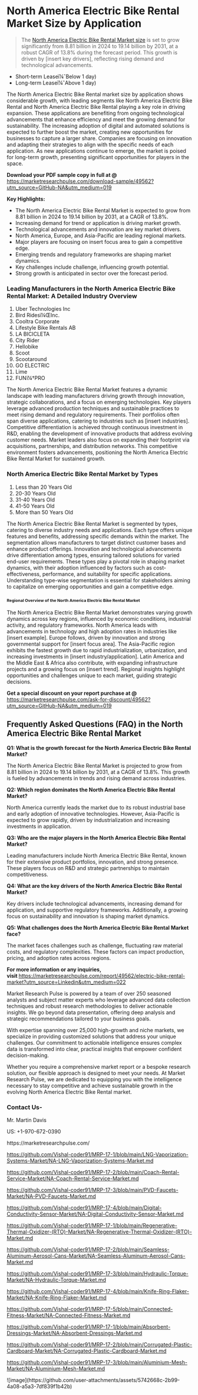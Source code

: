 <h1>North America Electric Bike Rental Market&nbsp;Size by Application</h1><blockquote><p>The <a href="https://marketresearchpulse.com/download-sample/49562?utm_source=GitHub-NA&amp;utm_medium=019">North America Electric Bike Rental Market size</a> is set to grow significantly from 8.81 billion in 2024 to 19.14 billion by 2031, at a robust CAGR of 13.8% during the forecast period. This growth is driven by [insert key drivers], reflecting rising demand and technological advancements.</p></blockquote><ul><li>Short-term Leaseï¼ˆBelow 1 day)<li> Long-term Leaseï¼ˆAbove 1 day)</li></ul><p>The North America Electric Bike Rental market size by application shows considerable growth, with leading segments like North America Electric Bike Rental and North America Electric Bike Rental playing a key role in driving expansion. These applications are benefiting from ongoing technological advancements that enhance efficiency and meet the growing demand for sustainability. The increasing adoption of digital and automated solutions is expected to further boost the market, creating new opportunities for businesses to capture a larger share. Companies are focusing on innovation and adapting their strategies to align with the specific needs of each application. As new applications continue to emerge, the market is poised for long-term growth, presenting significant opportunities for players in the space.</p><p><strong>Download your PDF sample copy in full at @ </strong><a href="https://marketresearchpulse.com/download-sample/49562?utm_source=GitHub-NA&amp;utm_medium=019">https://marketresearchpulse.com/download-sample/49562?utm_source=GitHub-NA&amp;utm_medium=019</a></p><p><strong>Key Highlights: </strong></p><ul><li>The North America Electric Bike Rental Market is expected to grow from 8.81 billion in 2024 to 19.14 billion by 2031, at a CAGR of 13.8%.</li><li>Increasing demand for trend or application is driving market growth.</li><li>Technological advancements and innovation are key market drivers.</li><li>North America, Europe, and Asia-Pacific are leading regional markets.</li><li>Major players are focusing on insert focus area to gain a competitive edge.</li><li>Emerging trends and regulatory frameworks are shaping market dynamics.</li><li>Key challenges include challenge, influencing growth potential.</li><li>Strong growth is anticipated in sector over the forecast period.</li></ul><h3>Leading Manufacturers in the North America Electric Bike Rental Market: A Detailed Industry Overview</h3><ol><li>Uber Technologies Inc</li><li>Bird Ridesï¼ŒInc.</li><li>Cooltra Corporate</li><li>Lifestyle Bike Rentals AB</li><li>LA BICICLETA</li><li>City Rider</li><li>Hellobike</li><li>Scoot</li><li>Scootaround</li><li>GO ELECTRIC</li><li>Lime</li><li>FUNï¼†PRO</li></ol><div class="flex max-w-full flex-col flex-grow"><div class="min-h-8 text-message flex w-full flex-col items-end gap-2 whitespace-normal break-words [.text-message+&amp;]:mt-5" dir="auto" data-message-author-role="assistant" data-message-id="fd8432e4-4910-450d-b182-61b7bfb0a01f" data-message-model-slug="gpt-4o"><div class="flex w-full flex-col gap-1 empty:hidden first:pt-[3px]"><div class="markdown prose w-full break-words dark:prose-invert light"><p>The North America Electric Bike Rental Market features a dynamic landscape with leading manufacturers driving growth through innovation, strategic collaborations, and a focus on emerging technologies. Key players leverage advanced production techniques and sustainable practices to meet rising demand and regulatory requirements. Their portfolios often span diverse applications, catering to industries such as [insert industries]. Competitive differentiation is achieved through continuous investment in R&amp;D, enabling the development of innovative products that address evolving customer needs. Market leaders also focus on expanding their footprint via acquisitions, partnerships, and distribution networks. This competitive environment fosters advancements, positioning the North America Electric Bike Rental Market for sustained growth.</p></div></div></div></div><h3>North America Electric Bike Rental Market by Types</h3><ol><li>Less than 20 Years Old<li> 20-30 Years Old<li> 31-40 Years Old<li> 41-50 Years Old<li> More than 50 Years Old</li></ol><div class="flex max-w-full flex-col flex-grow"><div class="min-h-8 text-message flex w-full flex-col items-end gap-2 whitespace-normal break-words [.text-message+&amp;]:mt-5" dir="auto" data-message-author-role="assistant" data-message-id="084470be-0bb7-4664-bddf-5156b4f41249" data-message-model-slug="gpt-4o-mini"><div class="flex w-full flex-col gap-1 empty:hidden first:pt-[3px]"><div class="markdown prose w-full break-words dark:prose-invert light"><p>The North America Electric Bike Rental Market is segmented by types, catering to diverse industry needs and applications. Each type offers unique features and benefits, addressing specific demands within the market. The segmentation allows manufacturers to target distinct customer bases and enhance product offerings. Innovation and technological advancements drive differentiation among types, ensuring tailored solutions for varied end-user requirements. These types play a pivotal role in shaping market dynamics, with their adoption influenced by factors such as cost-effectiveness, performance, and suitability for specific applications. Understanding type-wise segmentation is essential for stakeholders aiming to capitalize on emerging opportunities and gain a competitive edge.</p></div></div></div></div><h3><span style="font-size: 11px;">Regional Overview of the North America Electric Bike Rental Market</span></h3><div class="flex max-w-full flex-col flex-grow"><div class="min-h-8 text-message flex w-full flex-col items-end gap-2 whitespace-normal break-words [.text-message+&amp;]:mt-5" dir="auto" data-message-author-role="assistant" data-message-id="e9038762-ce64-4e30-91c9-9bd413514231" data-message-model-slug="gpt-4o-mini"><div class="flex w-full flex-col gap-1 empty:hidden first:pt-[3px]"><div class="markdown prose w-full break-words dark:prose-invert light"><p>The North America Electric Bike Rental Market demonstrates varying growth dynamics across key regions, influenced by economic conditions, industrial activity, and regulatory frameworks. North America leads with advancements in technology and high adoption rates in industries like [insert example]. Europe follows, driven by innovation and strong governmental support for [insert focus area]. The Asia-Pacific region exhibits the fastest growth due to rapid industrialization, urbanization, and increasing investments in [insert industry/application]. Latin America and the Middle East &amp; Africa also contribute, with expanding infrastructure projects and a growing focus on [insert trend]. Regional insights highlight opportunities and challenges unique to each market, guiding strategic decisions.</p></div></div></div></div><p><strong>Get a special discount on your report purchase at @ </strong><a href="https://marketresearchpulse.com/ask-for-discount/49562?utm_source=GitHub-NA&amp;utm_medium=019">https://marketresearchpulse.com/ask-for-discount/49562?utm_source=GitHub-NA&amp;utm_medium=019</a></p><h2>Frequently Asked Questions (FAQ) in the North America Electric Bike Rental Market</h2><p><strong>Q1: What is the growth forecast for the North America Electric Bike Rental Market?</strong></p><p>The North America Electric Bike Rental Market is projected to grow from 8.81 billion in 2024 to 19.14 billion by 2031, at a CAGR of 13.8%. This growth is fueled by advancements in trends and rising demand across industries.</p><p><strong>Q2: Which region dominates the North America Electric Bike Rental Market?</strong></p><p>North America currently leads the market due to its robust industrial base and early adoption of innovative technologies. However, Asia-Pacific is expected to grow rapidly, driven by industrialization and increasing investments in application.</p><p><strong>Q3: Who are the major players in the North America Electric Bike Rental Market?</strong></p><p>Leading manufacturers include North America Electric Bike Rental, known for their extensive product portfolios, innovation, and strong presence. These players focus on R&amp;D and strategic partnerships to maintain competitiveness.</p><p><strong>Q4: What are the key drivers of the North America Electric Bike Rental Market?</strong></p><p>Key drivers include technological advancements, increasing demand for application, and supportive regulatory frameworks. Additionally, a growing focus on sustainability and innovation is shaping market dynamics.</p><p><strong>Q5: What challenges does the North America Electric Bike Rental Market face?</strong></p><p>The market faces challenges such as challenge, fluctuating raw material costs, and regulatory complexities. These factors can impact production, pricing, and adoption rates across regions.</p><p><strong>For more information or any inquiries, visit&nbsp;</strong><a href="https://marketresearchpulse.com/report/49562/electric-bike-rental-market?utm_source=Linkedin&utm_medium=022">https://marketresearchpulse.com/report/49562/electric-bike-rental-market?utm_source=Linkedin&utm_medium=022</a></p><p>Market Research Pulse is powered by a team of over 250 seasoned analysts and subject matter experts who leverage advanced data collection techniques and robust research methodologies to deliver actionable insights. We go beyond data presentation, offering deep analysis and strategic recommendations tailored to your business goals.</p><p>With expertise spanning over 25,000 high-growth and niche markets, we specialize in providing customized solutions that address your unique challenges. Our commitment to actionable intelligence ensures complex data is transformed into clear, practical insights that empower confident decision-making.</p><p>Whether you require a comprehensive market report or a bespoke research solution, our flexible approach is designed to meet your needs. At Market Research Pulse, we are dedicated to equipping you with the intelligence necessary to stay competitive and achieve sustainable growth in the evolving North America Electric Bike Rental market.</p><h3><strong>Contact Us-</strong></h3><p>Mr. Martin Davis</p><p>US: +1-970-672-0390</p><p>https://marketresearchpulse.com/</p><p><a href="https://github.com/Vishal-coder91/MRP-17-1/blob/main/LNG-Vaporization-Systems-Market/NA-LNG-Vaporization-Systems-Market.md">https://github.com/Vishal-coder91/MRP-17-1/blob/main/LNG-Vaporization-Systems-Market/NA-LNG-Vaporization-Systems-Market.md</a></p><p><a href="https://github.com/Vishal-coder91/MRP-17-2/blob/main/Coach-Rental-Service-Market/NA-Coach-Rental-Service-Market.md">https://github.com/Vishal-coder91/MRP-17-2/blob/main/Coach-Rental-Service-Market/NA-Coach-Rental-Service-Market.md</a></p><p><a href="https://github.com/Vishal-coder91/MRP-17-3/blob/main/PVD-Faucets-Market/NA-PVD-Faucets-Market.md">https://github.com/Vishal-coder91/MRP-17-3/blob/main/PVD-Faucets-Market/NA-PVD-Faucets-Market.md</a></p><p><a href="https://github.com/Vishal-coder91/MRP-17-4/blob/main/Digital-Conductivity-Sensor-Market/NA-Digital-Conductivity-Sensor-Market.md">https://github.com/Vishal-coder91/MRP-17-4/blob/main/Digital-Conductivity-Sensor-Market/NA-Digital-Conductivity-Sensor-Market.md</a></p><p><a href="https://github.com/Vishal-coder91/MRP-17-1/blob/main/Regenerative-Thermal-Oxidizer-(RTO)-Market/NA-Regenerative-Thermal-Oxidizer-(RTO)-Market.md">https://github.com/Vishal-coder91/MRP-17-1/blob/main/Regenerative-Thermal-Oxidizer-(RTO)-Market/NA-Regenerative-Thermal-Oxidizer-(RTO)-Market.md</a></p><p><a href="https://github.com/Vishal-coder91/MRP-17-2/blob/main/Seamless-Aluminum-Aerosol-Cans-Market/NA-Seamless-Aluminum-Aerosol-Cans-Market.md">https://github.com/Vishal-coder91/MRP-17-2/blob/main/Seamless-Aluminum-Aerosol-Cans-Market/NA-Seamless-Aluminum-Aerosol-Cans-Market.md</a></p><p><a href="https://github.com/Vishal-coder91/MRP-17-3/blob/main/Hydraulic-Torque-Market/NA-Hydraulic-Torque-Market.md">https://github.com/Vishal-coder91/MRP-17-3/blob/main/Hydraulic-Torque-Market/NA-Hydraulic-Torque-Market.md</a></p><p><a href="https://github.com/Vishal-coder91/MRP-17-4/blob/main/Knife-Ring-Flaker-Market/NA-Knife-Ring-Flaker-Market.md">https://github.com/Vishal-coder91/MRP-17-4/blob/main/Knife-Ring-Flaker-Market/NA-Knife-Ring-Flaker-Market.md</a></p><p><a href="https://github.com/Vishal-coder91/MRP-17-5/blob/main/Connected-Fitness-Market/NA-Connected-Fitness-Market.md">https://github.com/Vishal-coder91/MRP-17-5/blob/main/Connected-Fitness-Market/NA-Connected-Fitness-Market.md</a></p><p><a href="https://github.com/Vishal-coder91/MRP-17-1/blob/main/Absorbent-Dressings-Market/NA-Absorbent-Dressings-Market.md">https://github.com/Vishal-coder91/MRP-17-1/blob/main/Absorbent-Dressings-Market/NA-Absorbent-Dressings-Market.md</a></p><p><a href="https://github.com/Vishal-coder91/MRP-17-2/blob/main/Corrugated-Plastic-Cardboard-Market/NA-Corrugated-Plastic-Cardboard-Market.md">https://github.com/Vishal-coder91/MRP-17-2/blob/main/Corrugated-Plastic-Cardboard-Market/NA-Corrugated-Plastic-Cardboard-Market.md</a></p><p><a href="https://github.com/Vishal-coder91/MRP-17-3/blob/main/Aluminium-Mesh-Market/NA-Aluminium-Mesh-Market.md">https://github.com/Vishal-coder91/MRP-17-3/blob/main/Aluminium-Mesh-Market/NA-Aluminium-Mesh-Market.md</a></p>
![image](https://github.com/user-attachments/assets/5742668c-2b99-4a08-a5a3-7df839f1b42b)
